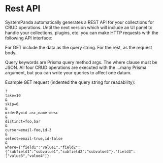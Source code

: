 # **Rest API**
SystemPanda automatically generates a REST API for your collections for CRUD operations. Until the next version which will include an UI panel to handle your collections, plugins, etc. you can make HTTP requests with the following API interface:

For GET include the data as the query string. For the rest, as the request body.

Query keywords are Prisma query method args. The where clause must be JSON. All four CRUD operations are executed with the ...many Prisma argument, but you can write your queries to affect one datum.

Example GET request (indented the query string for readability):
```
?
take=10
&
skip=0
&
orderBy=id-asc,name-desc
&
distinct=foo,bar
&
cursor=email-foo,id-3
&
select=email-true,id-false
&
where={"field1":"value1","field2":{"subfield1":"subvalue1","subfield2":"subvalue2"},"field3":["value3","value4"]}
```
